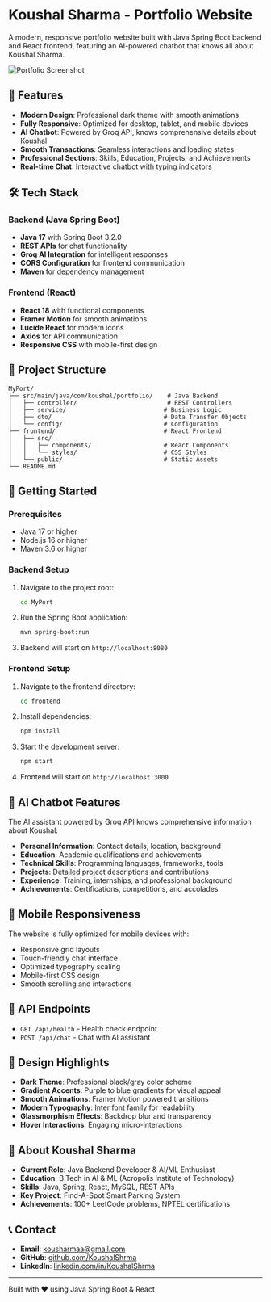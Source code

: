 # Koushal Sharma - Portfolio Website

A modern, responsive portfolio website built with Java Spring Boot backend and React frontend, featuring an AI-powered chatbot that knows all about Koushal Sharma.

![Portfolio Screenshot](https://github.com/user-attachments/assets/6d518cf3-06f8-42c1-b565-a54006b2c4fb)

## 🚀 Features

- **Modern Design**: Professional dark theme with smooth animations
- **Fully Responsive**: Optimized for desktop, tablet, and mobile devices
- **AI Chatbot**: Powered by Groq API, knows comprehensive details about Koushal
- **Smooth Transactions**: Seamless interactions and loading states
- **Professional Sections**: Skills, Education, Projects, and Achievements
- **Real-time Chat**: Interactive chatbot with typing indicators

## 🛠️ Tech Stack

### Backend (Java Spring Boot)
- **Java 17** with Spring Boot 3.2.0
- **REST APIs** for chat functionality
- **Groq AI Integration** for intelligent responses
- **CORS Configuration** for frontend communication
- **Maven** for dependency management

### Frontend (React)
- **React 18** with functional components
- **Framer Motion** for smooth animations
- **Lucide React** for modern icons
- **Axios** for API communication
- **Responsive CSS** with mobile-first design

## 📁 Project Structure

```
MyPort/
├── src/main/java/com/koushal/portfolio/    # Java Backend
│   ├── controller/                         # REST Controllers
│   ├── service/                           # Business Logic
│   ├── dto/                               # Data Transfer Objects
│   └── config/                            # Configuration
├── frontend/                              # React Frontend
│   ├── src/
│   │   ├── components/                    # React Components
│   │   └── styles/                        # CSS Styles
│   └── public/                            # Static Assets
└── README.md
```

## 🚀 Getting Started

### Prerequisites
- Java 17 or higher
- Node.js 16 or higher
- Maven 3.6 or higher

### Backend Setup
1. Navigate to the project root:
   ```bash
   cd MyPort
   ```

2. Run the Spring Boot application:
   ```bash
   mvn spring-boot:run
   ```
   
3. Backend will start on `http://localhost:8080`

### Frontend Setup
1. Navigate to the frontend directory:
   ```bash
   cd frontend
   ```

2. Install dependencies:
   ```bash
   npm install
   ```

3. Start the development server:
   ```bash
   npm start
   ```
   
4. Frontend will start on `http://localhost:3000`

## 🤖 AI Chatbot Features

The AI assistant powered by Groq API knows comprehensive information about Koushal:

- **Personal Information**: Contact details, location, background
- **Education**: Academic qualifications and achievements
- **Technical Skills**: Programming languages, frameworks, tools
- **Projects**: Detailed project descriptions and contributions
- **Experience**: Training, internships, and professional background
- **Achievements**: Certifications, competitions, and accolades

## 📱 Mobile Responsiveness

The website is fully optimized for mobile devices with:
- Responsive grid layouts
- Touch-friendly chat interface
- Optimized typography scaling
- Mobile-first CSS design
- Smooth scrolling and interactions

## 🔧 API Endpoints

- `GET /api/health` - Health check endpoint
- `POST /api/chat` - Chat with AI assistant

## 🎨 Design Highlights

- **Dark Theme**: Professional black/gray color scheme
- **Gradient Accents**: Purple to blue gradients for visual appeal
- **Smooth Animations**: Framer Motion powered transitions
- **Modern Typography**: Inter font family for readability
- **Glassmorphism Effects**: Backdrop blur and transparency
- **Hover Interactions**: Engaging micro-interactions

## 🌟 About Koushal Sharma

- **Current Role**: Java Backend Developer & AI/ML Enthusiast
- **Education**: B.Tech in AI & ML (Acropolis Institute of Technology)
- **Skills**: Java, Spring, React, MySQL, REST APIs
- **Key Project**: Find-A-Spot Smart Parking System
- **Achievements**: 100+ LeetCode problems, NPTEL certifications

## 📞 Contact

- **Email**: kousharmaa@gmail.com
- **GitHub**: [github.com/KoushalShrma](https://github.com/KoushalShrma)
- **LinkedIn**: [linkedin.com/in/KoushalShrma](https://linkedin.com/in/KoushalShrma)

---

Built with ❤️ using Java Spring Boot & React
